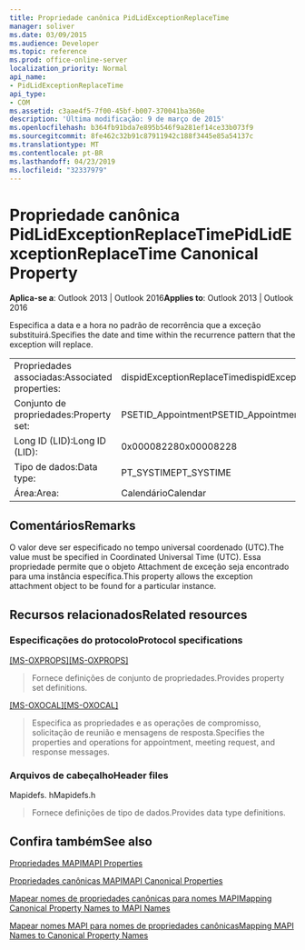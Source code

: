 ```yaml
---
title: Propriedade canônica PidLidExceptionReplaceTime
manager: soliver
ms.date: 03/09/2015
ms.audience: Developer
ms.topic: reference
ms.prod: office-online-server
localization_priority: Normal
api_name:
- PidLidExceptionReplaceTime
api_type:
- COM
ms.assetid: c3aae4f5-7f00-45bf-b007-370041ba360e
description: 'Última modificação: 9 de março de 2015'
ms.openlocfilehash: b364fb91bda7e895b546f9a281ef14ce33b073f9
ms.sourcegitcommit: 8fe462c32b91c87911942c188f3445e85a54137c
ms.translationtype: MT
ms.contentlocale: pt-BR
ms.lasthandoff: 04/23/2019
ms.locfileid: "32337979"
---
```

# <a name="pidlidexceptionreplacetime-canonical-property"></a><span data-ttu-id="28cd0-103">Propriedade canônica PidLidExceptionReplaceTime</span><span class="sxs-lookup"><span data-stu-id="28cd0-103">PidLidExceptionReplaceTime Canonical Property</span></span>

  
  
<span data-ttu-id="28cd0-104">**Aplica-se a**: Outlook 2013 | Outlook 2016</span><span class="sxs-lookup"><span data-stu-id="28cd0-104">**Applies to**: Outlook 2013 | Outlook 2016</span></span> 
  
<span data-ttu-id="28cd0-105">Especifica a data e a hora no padrão de recorrência que a exceção substituirá.</span><span class="sxs-lookup"><span data-stu-id="28cd0-105">Specifies the date and time within the recurrence pattern that the exception will replace.</span></span>
  
|||
|:-----|:-----|
|<span data-ttu-id="28cd0-106">Propriedades associadas:</span><span class="sxs-lookup"><span data-stu-id="28cd0-106">Associated properties:</span></span>  <br/> |<span data-ttu-id="28cd0-107">dispidExceptionReplaceTime</span><span class="sxs-lookup"><span data-stu-id="28cd0-107">dispidExceptionReplaceTime</span></span>  <br/> |
|<span data-ttu-id="28cd0-108">Conjunto de propriedades:</span><span class="sxs-lookup"><span data-stu-id="28cd0-108">Property set:</span></span>  <br/> |<span data-ttu-id="28cd0-109">PSETID_Appointment</span><span class="sxs-lookup"><span data-stu-id="28cd0-109">PSETID_Appointment</span></span>  <br/> |
|<span data-ttu-id="28cd0-110">Long ID (LID):</span><span class="sxs-lookup"><span data-stu-id="28cd0-110">Long ID (LID):</span></span>  <br/> |<span data-ttu-id="28cd0-111">0x00008228</span><span class="sxs-lookup"><span data-stu-id="28cd0-111">0x00008228</span></span>  <br/> |
|<span data-ttu-id="28cd0-112">Tipo de dados:</span><span class="sxs-lookup"><span data-stu-id="28cd0-112">Data type:</span></span>  <br/> |<span data-ttu-id="28cd0-113">PT_SYSTIME</span><span class="sxs-lookup"><span data-stu-id="28cd0-113">PT_SYSTIME</span></span>  <br/> |
|<span data-ttu-id="28cd0-114">Área:</span><span class="sxs-lookup"><span data-stu-id="28cd0-114">Area:</span></span>  <br/> |<span data-ttu-id="28cd0-115">Calendário</span><span class="sxs-lookup"><span data-stu-id="28cd0-115">Calendar</span></span>  <br/> |
   
## <a name="remarks"></a><span data-ttu-id="28cd0-116">Comentários</span><span class="sxs-lookup"><span data-stu-id="28cd0-116">Remarks</span></span>

<span data-ttu-id="28cd0-117">O valor deve ser especificado no tempo universal coordenado (UTC).</span><span class="sxs-lookup"><span data-stu-id="28cd0-117">The value must be specified in Coordinated Universal Time (UTC).</span></span> <span data-ttu-id="28cd0-118">Essa propriedade permite que o objeto Attachment de exceção seja encontrado para uma instância específica.</span><span class="sxs-lookup"><span data-stu-id="28cd0-118">This property allows the exception attachment object to be found for a particular instance.</span></span>
  
## <a name="related-resources"></a><span data-ttu-id="28cd0-119">Recursos relacionados</span><span class="sxs-lookup"><span data-stu-id="28cd0-119">Related resources</span></span>

### <a name="protocol-specifications"></a><span data-ttu-id="28cd0-120">Especificações do protocolo</span><span class="sxs-lookup"><span data-stu-id="28cd0-120">Protocol specifications</span></span>

<span data-ttu-id="28cd0-121">[[MS-OXPROPS]](https://msdn.microsoft.com/library/f6ab1613-aefe-447d-a49c-18217230b148%28Office.15%29.aspx)</span><span class="sxs-lookup"><span data-stu-id="28cd0-121">[[MS-OXPROPS]](https://msdn.microsoft.com/library/f6ab1613-aefe-447d-a49c-18217230b148%28Office.15%29.aspx)</span></span>
  
> <span data-ttu-id="28cd0-122">Fornece definições de conjunto de propriedades.</span><span class="sxs-lookup"><span data-stu-id="28cd0-122">Provides property set definitions.</span></span>
    
<span data-ttu-id="28cd0-123">[[MS-OXOCAL]](https://msdn.microsoft.com/library/09861fde-c8e4-4028-9346-e7c214cfdba1%28Office.15%29.aspx)</span><span class="sxs-lookup"><span data-stu-id="28cd0-123">[[MS-OXOCAL]](https://msdn.microsoft.com/library/09861fde-c8e4-4028-9346-e7c214cfdba1%28Office.15%29.aspx)</span></span>
  
> <span data-ttu-id="28cd0-124">Especifica as propriedades e as operações de compromisso, solicitação de reunião e mensagens de resposta.</span><span class="sxs-lookup"><span data-stu-id="28cd0-124">Specifies the properties and operations for appointment, meeting request, and response messages.</span></span>
    
### <a name="header-files"></a><span data-ttu-id="28cd0-125">Arquivos de cabeçalho</span><span class="sxs-lookup"><span data-stu-id="28cd0-125">Header files</span></span>

<span data-ttu-id="28cd0-126">Mapidefs. h</span><span class="sxs-lookup"><span data-stu-id="28cd0-126">Mapidefs.h</span></span>
  
> <span data-ttu-id="28cd0-127">Fornece definições de tipo de dados.</span><span class="sxs-lookup"><span data-stu-id="28cd0-127">Provides data type definitions.</span></span>
    
## <a name="see-also"></a><span data-ttu-id="28cd0-128">Confira também</span><span class="sxs-lookup"><span data-stu-id="28cd0-128">See also</span></span>



[<span data-ttu-id="28cd0-129">Propriedades MAPI</span><span class="sxs-lookup"><span data-stu-id="28cd0-129">MAPI Properties</span></span>](mapi-properties.md)
  
[<span data-ttu-id="28cd0-130">Propriedades canônicas MAPI</span><span class="sxs-lookup"><span data-stu-id="28cd0-130">MAPI Canonical Properties</span></span>](mapi-canonical-properties.md)
  
[<span data-ttu-id="28cd0-131">Mapear nomes de propriedades canônicas para nomes MAPI</span><span class="sxs-lookup"><span data-stu-id="28cd0-131">Mapping Canonical Property Names to MAPI Names</span></span>](mapping-canonical-property-names-to-mapi-names.md)
  
[<span data-ttu-id="28cd0-132">Mapear nomes MAPI para nomes de propriedades canônicas</span><span class="sxs-lookup"><span data-stu-id="28cd0-132">Mapping MAPI Names to Canonical Property Names</span></span>](mapping-mapi-names-to-canonical-property-names.md)

